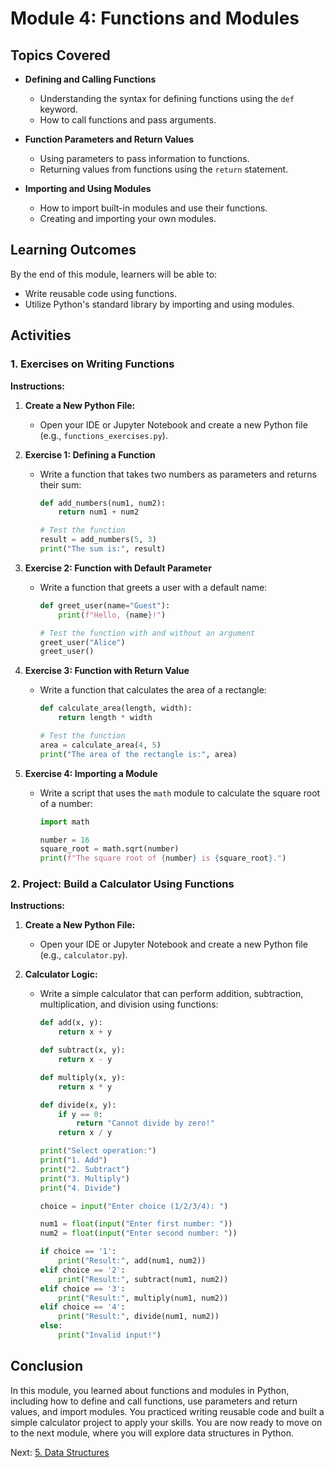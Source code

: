 # Module 4: Functions and Modules

## Topics Covered

- **Defining and Calling Functions**
  - Understanding the syntax for defining functions using the `def` keyword.
  - How to call functions and pass arguments.

- **Function Parameters and Return Values**
  - Using parameters to pass information to functions.
  - Returning values from functions using the `return` statement.

- **Importing and Using Modules**
  - How to import built-in modules and use their functions.
  - Creating and importing your own modules.

## Learning Outcomes

By the end of this module, learners will be able to:

- Write reusable code using functions.
- Utilize Python's standard library by importing and using modules.

## Activities

### 1. Exercises on Writing Functions

**Instructions:**

1. **Create a New Python File:**
   - Open your IDE or Jupyter Notebook and create a new Python file (e.g., `functions_exercises.py`).

2. **Exercise 1: Defining a Function**
   - Write a function that takes two numbers as parameters and returns their sum:
     ```python
     def add_numbers(num1, num2):
         return num1 + num2

     # Test the function
     result = add_numbers(5, 3)
     print("The sum is:", result)
     ```

3. **Exercise 2: Function with Default Parameter**
   - Write a function that greets a user with a default name:
     ```python
     def greet_user(name="Guest"):
         print(f"Hello, {name}!")

     # Test the function with and without an argument
     greet_user("Alice")
     greet_user()
     ```

4. **Exercise 3: Function with Return Value**
   - Write a function that calculates the area of a rectangle:
     ```python
     def calculate_area(length, width):
         return length * width

     # Test the function
     area = calculate_area(4, 5)
     print("The area of the rectangle is:", area)
     ```

5. **Exercise 4: Importing a Module**
   - Write a script that uses the `math` module to calculate the square root of a number:
     ```python
     import math

     number = 16
     square_root = math.sqrt(number)
     print(f"The square root of {number} is {square_root}.")
     ```

### 2. Project: Build a Calculator Using Functions

**Instructions:**

1. **Create a New Python File:**
   - Open your IDE or Jupyter Notebook and create a new Python file (e.g., `calculator.py`).

2. **Calculator Logic:**
   - Write a simple calculator that can perform addition, subtraction, multiplication, and division using functions:
     ```python
     def add(x, y):
         return x + y

     def subtract(x, y):
         return x - y

     def multiply(x, y):
         return x * y

     def divide(x, y):
         if y == 0:
             return "Cannot divide by zero!"
         return x / y

     print("Select operation:")
     print("1. Add")
     print("2. Subtract")
     print("3. Multiply")
     print("4. Divide")

     choice = input("Enter choice (1/2/3/4): ")

     num1 = float(input("Enter first number: "))
     num2 = float(input("Enter second number: "))

     if choice == '1':
         print("Result:", add(num1, num2))
     elif choice == '2':
         print("Result:", subtract(num1, num2))
     elif choice == '3':
         print("Result:", multiply(num1, num2))
     elif choice == '4':
         print("Result:", divide(num1, num2))
     else:
         print("Invalid input!")
     ```

## Conclusion

In this module, you learned about functions and modules in Python, including how to define and call functions, use parameters and return values, and import modules. You practiced writing reusable code and built a simple calculator project to apply your skills. You are now ready to move on to the next module, where you will explore data structures in Python. 

Next: [5. Data Structures](./module5_data_structures.md)